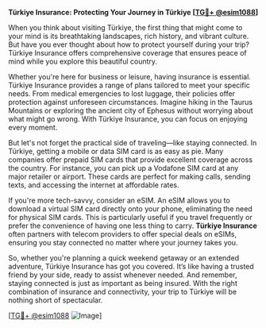**Türkiye Insurance: Protecting Your Journey in Türkiye [[TG💪+ @esim1088](https://t.me/s/esim1088)]**

When you think about visiting Türkiye, the first thing that might come to your mind is its breathtaking landscapes, rich history, and vibrant culture. But have you ever thought about how to protect yourself during your trip? Türkiye Insurance offers comprehensive coverage that ensures peace of mind while you explore this beautiful country.

Whether you're here for business or leisure, having insurance is essential. Türkiye Insurance provides a range of plans tailored to meet your specific needs. From medical emergencies to lost luggage, their policies offer protection against unforeseen circumstances. Imagine hiking in the Taurus Mountains or exploring the ancient city of Ephesus without worrying about what might go wrong. With Türkiye Insurance, you can focus on enjoying every moment.

But let's not forget the practical side of traveling—like staying connected. In Türkiye, getting a mobile or data SIM card is as easy as pie. Many companies offer prepaid SIM cards that provide excellent coverage across the country. For instance, you can pick up a Vodafone SIM card at any major retailer or airport. These cards are perfect for making calls, sending texts, and accessing the internet at affordable rates. 

If you're more tech-savvy, consider an eSIM. An eSIM allows you to download a virtual SIM card directly onto your phone, eliminating the need for physical SIM cards. This is particularly useful if you travel frequently or prefer the convenience of having one less thing to carry. **Türkiye Insurance** often partners with telecom providers to offer special deals on eSIMs, ensuring you stay connected no matter where your journey takes you.

So, whether you're planning a quick weekend getaway or an extended adventure, Türkiye Insurance has got you covered. It’s like having a trusted friend by your side, ready to assist whenever needed. And remember, staying connected is just as important as being insured. With the right combination of insurance and connectivity, your trip to Türkiye will be nothing short of spectacular.

[[TG💪+ @esim1088](https://t.me/s/esim1088) ![Image](https://i.postimg.cc/Y0z9fWf4/image.png)]